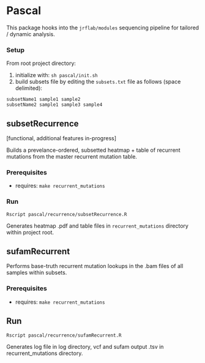 # Pascal
This package hooks into the ```jrflab/modules``` sequencing pipeline for tailored / dynamic analysis.

### Setup

From root project directory:

1. initialize with: ```sh pascal/init.sh```
2. build subsets file by editing the ```subsets.txt``` file as follows (space delimited):

```
subsetName1 sample1 sample2
subsetName2 sample1 sample3 sample4
```

## subsetRecurrence
[functional, additional features in-progress]

Builds a prevelance-ordered, subsetted heatmap + table of recurrent mutations from the master recurrent mutation table.

### Prerequisites

* requires: ```make recurrent_mutations```

### Run
```Rscript pascal/recurrence/subsetRecurrence.R```

Generates heatmap .pdf and table files in ```recurrent_mutations``` directory within project root.

## sufamRecurrent
Performs base-truth recurrent mutation lookups in the .bam files of all samples within subsets.

### Prerequisites

* requires: ```make recurrent_mutations```

## Run
```Rscript pascal/recurrence/sufamRecurrent.R```

Generates log file in log directory, vcf and sufam output .tsv in recurrent_mutations directory.
